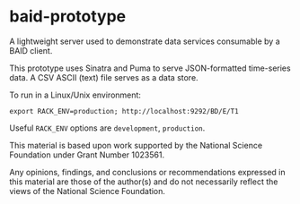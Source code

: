 # baid-prototype

A lightweight server used to demonstrate data services consumable by a BAID client.

This prototype uses Sinatra and Puma to serve JSON-formatted time-series
data. A CSV ASCII (text) file serves as a data store.

To run in a Linux/Unix environment:
```
export RACK_ENV=production; http://localhost:9292/BD/E/T1
```

Useful `RACK_ENV` options are `development`, `production`.

This material is based upon work supported by the National Science Foundation under Grant Number 1023561.

Any opinions, findings, and conclusions or recommendations expressed in this material are those of the 
author(s) and do not necessarily reflect the views of the National Science Foundation.

